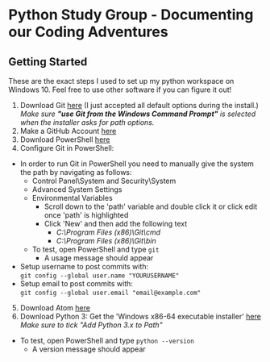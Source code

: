 # Python Study Group - Documenting our Coding Adventures
## Getting Started
These are the exact steps I used to set up my python workspace on Windows 10. Feel free to use other software if you can figure it out! 
1. Download Git [here](https://git-scm.com/downloads) (I just accepted all default options during the install.)  
_Make sure **"use Git from the Windows Command Prompt"** is selected when the installer asks for path options._
2. Make a GitHub Account [here](https://github.com/)  
3. Download PowerShell [here](https://github.com/powershell/powershell#get-powershell)  
4. Configure Git in PowerShell:  
* In order to run Git in PowerShell you need to manually give the system the path by navigating as follows:  
  * Control Panel\System and Security\System
  * Advanced System Settings
  * Environmental Variables
    * Scroll down to the 'path' variable and double click it or click edit once 'path' is highlighted
    * Click 'New' and then add the following text 
      * _C:\Program Files (x86)\Git\cmd_  
      * _C:\Program Files (x86)\Git\bin_
  * To test, open PowerShell and type `git`
    * A usage message should appear
* Setup username to post commits with:  
 `git config --global user.name "YOURUSERNAME"`
* Setup email to post commits with:  
`git config --global user.email "email@example.com"`
5. Download Atom [here](https://atom.io/)
6. Download Python 3: Get the 'Windows x86-64 executable installer' [here](https://www.python.org/downloads/windows/)  
_Make sure to tick "Add Python 3.x to Path"_  
* To test, open PowerShell and type `python --version`
  * A version message should appear
